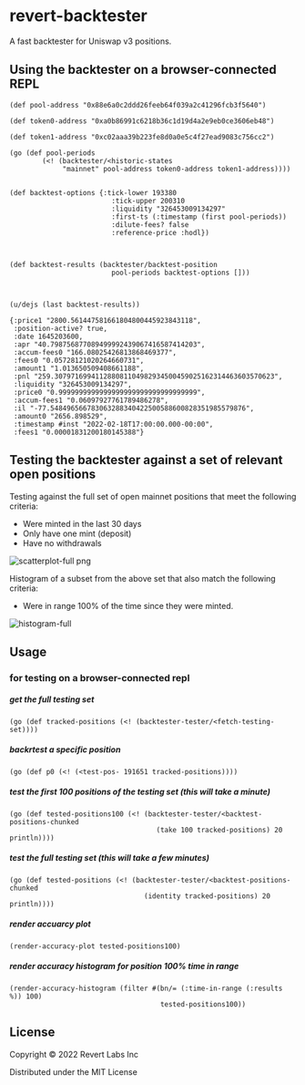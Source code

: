# revert-backtester

A fast backtester for Uniswap v3 positions.

## Using the backtester on a browser-connected REPL
```
(def pool-address "0x88e6a0c2ddd26feeb64f039a2c41296fcb3f5640")

(def token0-address "0xa0b86991c6218b36c1d19d4a2e9eb0ce3606eb48")

(def token1-address "0xc02aaa39b223fe8d0a0e5c4f27ead9083c756cc2")

(go (def pool-periods
        (<! (backtester/<historic-states
             "mainnet" pool-address token0-address token1-address))))
             
             
(def backtest-options {:tick-lower 193380
                         :tick-upper 200310
                         :liquidity "326453009134297"
                         :first-ts (:timestamp (first pool-periods))
                         :dilute-fees? false
                         :reference-price :hodl})
                         
                         
                         
(def backtest-results (backtester/backtest-position
                         pool-periods backtest-options []))
                         
                                     
                                     
(u/dejs (last backtest-results))

{:price1 "2800.561447581661804800445923843118",
 :position-active? true,
 :date 1645203600,
 :apr "40.798756877089499992439067416587414203",
 :accum-fees0 "166.08025426813868469377",
 :fees0 "0.05728121020264660731",
 :amount1 "1.013650509408661188",
 :pnl "259.307971699411288081104982934500459025162314463603570623",
 :liquidity "326453009134297",
 :price0 "0.9999999999999999999999999999999999",
 :accum-fees1 "0.06097927761789486278",
 :il "-77.548496566783063288340422500588600828351985579876",
 :amount0 "2656.898529",
 :timestamp #inst "2022-02-18T17:00:00.000-00:00",
 :fees1 "0.00001831200180145388"}
   ```
   

## Testing the backtester against a set of relevant open positions

Testing against the full set of open mainnet positions that meet the following criteria:
 - Were minted in the last 30 days
 - Only have one mint (deposit)
 - Have no withdrawals

![scatterplot-full png](https://user-images.githubusercontent.com/21986/154587965-2ae05fc1-b562-4bf7-96d3-1b84f018d621.png)

Histogram of a subset from the above set that also match the following criteria:
- Were in range 100% of the time since they were minted.

![histogram-full](https://user-images.githubusercontent.com/21986/154588209-e1d59e65-56f3-4316-82cd-2294bbffe53d.png)




## Usage



### for testing on a browser-connected repl


##### get the full testing set
`(go (def tracked-positions (<! (backtester-tester/<fetch-testing-set))))`


##### backrtest a specific position
`(go (def p0 (<! (<test-pos- 191651 tracked-positions))))`


##### test the first 100 positions of the testing set (this will take a minute)
```
(go (def tested-positions100 (<! (backtester-tester/<backtest-positions-chunked
                                    (take 100 tracked-positions) 20 println))))
```


##### test the full testing set (this will take a few minutes)
```
(go (def tested-positions (<! (backtester-tester/<backtest-positions-chunked
                                 (identity tracked-positions) 20 println))))
```


##### render accuarcy plot
`(render-accuracy-plot tested-positions100)`

##### render accuracy histogram for position 100% time in range
```
(render-accuracy-histogram (filter #(bn/= (:time-in-range (:results %)) 100)
                                     tested-positions100))
```
                                     

## License

Copyright © 2022 Revert Labs Inc

Distributed under the MIT License
